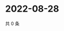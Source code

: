 # 2022-08-28

共 0 条

<!-- BEGIN WEIBO -->
<!-- 最后更新时间 Sun Aug 28 2022 19:13:03 GMT+0800 (China Standard Time) -->

<!-- END WEIBO -->
